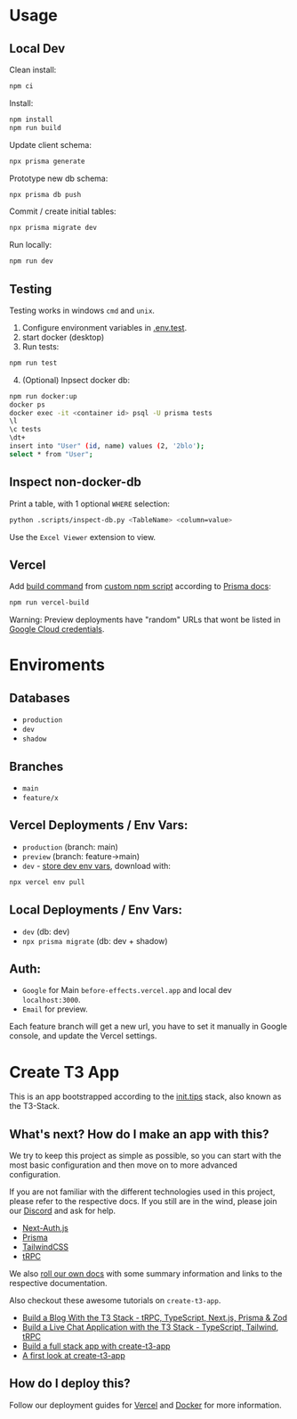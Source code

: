 # Usage

## Local Dev

Clean install:

```bash
npm ci
```

Install:

```bash
npm install
npm run build
```

Update client schema:

```bash
npx prisma generate
```

Prototype new db schema:

```bash
npx prisma db push
```

Commit / create initial tables:

```bash
npx prisma migrate dev
```

Run locally:

```bash
npm run dev
```

## Testing

Testing works in windows `cmd` and `unix`.

1. Configure environment variables in [.env.test](https://www.prisma.io/docs/guides/testing/integration-testing).
2. start docker (desktop)
3. Run tests:

```bash
npm run test
```

4. (Optional) Inpsect docker db:

```bash
npm run docker:up
docker ps
docker exec -it <container id> psql -U prisma tests
\l
\c tests
\dt+
insert into "User" (id, name) values (2, '2blo');
select * from "User";
```

## Inspect non-docker-db

Print a table, with 1 optional `WHERE` selection:

```bash
python .scripts/inspect-db.py <TableName> <column=value>
```

Use the `Excel Viewer` extension to view.

## Vercel

Add [build command](https://vercel.com/2blo/before-effects/settings) from [custom npm script](https://github.com/2blo/before-effects/blob/3-document-usage/package.json) according to [Prisma docs](https://www.prisma.io/docs/guides/deployment/deployment-guides/deploying-to-vercel#1-create-and-deploy-the-project-with-the-vercel-deploy-button):

```bash
npm run vercel-build
```

Warning: Preview deployments have "random" URLs that wont be listed in [Google Cloud credentials](https://console.cloud.google.com/apis/credentials/oauthclient/).

# Enviroments

## Databases

- `production`
- `dev`
- `shadow`

## Branches

- `main`
- `feature/x`

## Vercel Deployments / Env Vars:

- `production` (branch: main)
- `preview` (branch: feature->main)
- `dev` - [store dev env vars](https://vercel.com/docs/concepts/projects/environment-variables#development-environment-variables), download with:

```bash
npx vercel env pull
```

## Local Deployments / Env Vars:

- `dev` (db: dev)
- `npx prisma migrate` (db: dev + shadow)

## Auth:

- `Google` for Main `before-effects.vercel.app` and local dev `localhost:3000`.
- `Email` for preview.

Each feature branch will get a new url, you have to set it manually in Google console, and update the Vercel settings.

# Create T3 App

This is an app bootstrapped according to the [init.tips](https://init.tips) stack, also known as the T3-Stack.

## What's next? How do I make an app with this?

We try to keep this project as simple as possible, so you can start with the most basic configuration and then move on to more advanced configuration.

If you are not familiar with the different technologies used in this project, please refer to the respective docs. If you still are in the wind, please join our [Discord](https://t3.gg/discord) and ask for help.

- [Next-Auth.js](https://next-auth.js.org)
- [Prisma](https://prisma.io)
- [TailwindCSS](https://tailwindcss.com)
- [tRPC](https://trpc.io)

We also [roll our own docs](https://create.t3.gg) with some summary information and links to the respective documentation.

Also checkout these awesome tutorials on `create-t3-app`.

- [Build a Blog With the T3 Stack - tRPC, TypeScript, Next.js, Prisma & Zod](https://www.youtube.com/watch?v=syEWlxVFUrY)
- [Build a Live Chat Application with the T3 Stack - TypeScript, Tailwind, tRPC](https://www.youtube.com/watch?v=dXRRY37MPuk)
- [Build a full stack app with create-t3-app](https://www.nexxel.dev/blog/ct3a-guestbook)
- [A first look at create-t3-app](https://dev.to/ajcwebdev/a-first-look-at-create-t3-app-1i8f)

## How do I deploy this?

Follow our deployment guides for [Vercel](https://create.t3.gg/en/deployment/vercel) and [Docker](https://create.t3.gg/en/deployment/docker) for more information.
